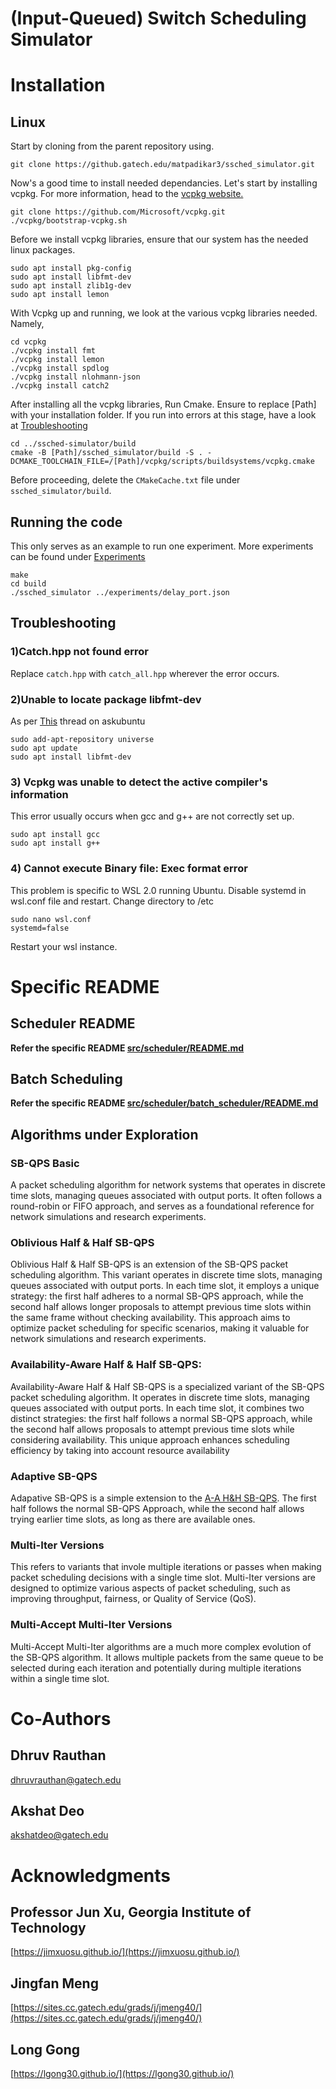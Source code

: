 # (Input-Queued) Switch Scheduling Simulator

# Installation 

## Linux
Start by cloning from the parent repository using. 
``` 
git clone https://github.gatech.edu/matpadikar3/ssched_simulator.git
```
Now's a good time to install needed dependancies. Let's start by installing vcpkg. For more information, head to the [vcpkg website.](https://vcpkg.io/en/getting-started)
```
git clone https://github.com/Microsoft/vcpkg.git
./vcpkg/bootstrap-vcpkg.sh
```

Before we install vcpkg libraries, ensure that our system has the needed linux packages. 
```
sudo apt install pkg-config
sudo apt install libfmt-dev
sudo apt install zlib1g-dev
sudo apt install lemon
```

With Vcpkg up and running, we look at the various vcpkg libraries needed. Namely, 
```
cd vcpkg
./vcpkg install fmt
./vcpkg install lemon
./vcpkg install spdlog
./vcpkg install nlohmann-json
./vcpkg install catch2
```

After installing all the vcpkg libraries, Run Cmake. Ensure to replace [Path] with your installation folder. 
If you run into errors at this stage, have a look at [Troubleshooting](#troubleshooting)
```
cd ../ssched-simulator/build
cmake -B [Path]/ssched_simulator/build -S . -DCMAKE_TOOLCHAIN_FILE=/[Path]/vcpkg/scripts/buildsystems/vcpkg.cmake
```

Before proceeding, delete the ``` CMakeCache.txt ``` file under ```ssched_simulator/build```. 



## Running the code

This only serves as an example to run one experiment. More experiments can be found under [Experiments](experiments)
```
make
cd build
./ssched_simulator ../experiments/delay_port.json
```


## Troubleshooting
### 1)Catch.hpp not found error
Replace ```catch.hpp``` with ```catch_all.hpp``` wherever the error occurs. 

### 2)Unable to locate package libfmt-dev
As per [This](https://askubuntu.com/questions/1205765/c-fmt-library-installation-is-not-working) thread on askubuntu
```
sudo add-apt-repository universe
sudo apt update
sudo apt install libfmt-dev
```
### 3) Vcpkg was unable to detect the active compiler's information
This error usually occurs when gcc and g++ are not correctly set up.
```
sudo apt install gcc
sudo apt install g++
```
### 4) Cannot execute Binary file: Exec format error
This problem is specific to WSL 2.0 running Ubuntu. Disable systemd in wsl.conf file and restart. 
Change directory to /etc
```
sudo nano wsl.conf
systemd=false
```
Restart your wsl instance. 

# Specific README

## Scheduler README
**Refer the specific README [src/scheduler/README.md](src/scheduler/README.md)**

## Batch Scheduling
**Refer the specific README [src/scheduler/batch_scheduler/README.md](src/scheduler/batch_scheduler/README.md)**

## Algorithms under Exploration

### SB-QPS Basic
A packet scheduling algorithm for network systems that operates in discrete time slots, managing queues associated with output ports. It often follows a round-robin or FIFO approach, and serves as a foundational reference for network simulations and research experiments.

### Oblivious Half & Half SB-QPS

Oblivious Half & Half SB-QPS is an extension of the SB-QPS packet scheduling algorithm. This variant operates in discrete time slots, managing queues associated with output ports. In each time slot, it employs a unique strategy: the first half adheres to a normal SB-QPS approach, while the second half allows longer proposals to attempt previous time slots within the same frame without checking availability. This approach aims to optimize packet scheduling for specific scenarios, making it valuable for network simulations and research experiments.

### Availability-Aware Half & Half SB-QPS: 

Availability-Aware Half & Half SB-QPS is a specialized variant of the SB-QPS packet scheduling algorithm. It operates in discrete time slots, managing queues associated with output ports. In each time slot, it combines two distinct strategies: the first half follows a normal SB-QPS approach, while the second half allows proposals to attempt previous time slots while considering availability. This unique approach enhances scheduling efficiency by taking into account resource availability

### Adaptive SB-QPS

Adapative SB-QPS is a simple extension to the [A-A H&H SB-QPS](#availability-aware-half--half-sb-qps). The first half follows the normal SB-QPS Approach, while the second half allows trying earlier time slots, as long as there are available ones. 

### Multi-Iter Versions

This refers to variants that invole multiple iterations or passes when making packet scheduling decisions with a single time slot. Multi-Iter versions are designed to optimize various aspects of packet scheduling, such as improving throughput, fairness, or Quality of Service (QoS). 

### Multi-Accept Multi-Iter Versions

Multi-Accept Multi-Iter algorithms are a much more complex evolution of the SB-QPS algorithm. It allows multiple packets from the same queue to be selected during each iteration and potentially during multiple iterations within a single time slot. 

# Co-Authors

## Dhruv Rauthan
[dhruvrauthan@gatech.edu](dhruvrauthan@gatech.edu)

## Akshat Deo
[akshatdeo@gatech.edu](akshatdeo@gatech.edu)

# Acknowledgments

## Professor Jun Xu, Georgia Institute of Technology
[https://jimxuosu.github.io/](https://jimxuosu.github.io/)

## Jingfan Meng
[https://sites.cc.gatech.edu/grads/j/jmeng40/](https://sites.cc.gatech.edu/grads/j/jmeng40/)

## Long Gong
[https://lgong30.github.io/](https://lgong30.github.io/)
